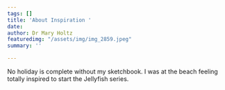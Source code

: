 ```yaml
---
tags: []
title: 'About Inspiration '
date: 
author: Dr Mary Holtz
featuredimg: "/assets/img/img_2859.jpeg"
summary: ''

---
```

No holiday is complete without my sketchbook. I was at the beach feeling totally inspired to start the Jellyfish series. 